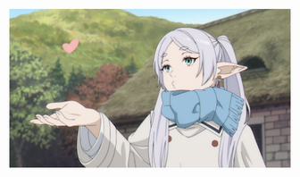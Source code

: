 ![frierenowo](https://github.com/mitsaucepls/mitsaucepls/blob/main/frierenblowingkiss.png?raw=true)
